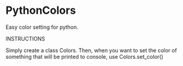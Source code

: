 # PythonColors
Easy color setting for python.

INSTRUCTIONS

Simply create a class Colors. Then, when you want to set the color of something that will be printed to console, use Colors.set_color()
